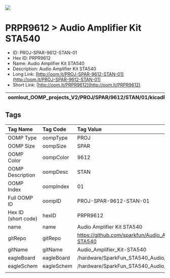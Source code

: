 


  
![][im]
# PRPR9612 > Audio Amplifier Kit STA540

- ID: PROJ-SPAR-9612-STAN-01
- Hex ID: PRPR9612
- Name: Audio Amplifier Kit STA540
- Description: Audio Amplifier Kit STA540
- Long Link: [http://oom.lt/PROJ-SPAR-9612-STAN-01](http://oom.lt/PROJ-SPAR-9612-STAN-01)
- Short Link: [http://oom.lt/PRPR9612](http://oom.lt/PRPR9612)
  

|oomlout_OOMP_projects_V2/PROJ/SPAR/9612/STAN/01/kicadPcb3dFront.png|oomlout_OOMP_projects_V2/PROJ/SPAR/9612/STAN/01/kicadPcb3dBack.png|oomlout_OOMP_projects_V2/PROJ/SPAR/9612/STAN/01/kicadPcb3d.png||
| :---: | :---: | :---: | :---: |

## Tags
  

|Tag Name|Tag Code|Tag Value|
| :--- | :--- | :--- |
|OOMP Type|oompType|PROJ|
|OOMP Size|oompSize|SPAR|
|OOMP Color|oompColor|9612|
|OOMP Description|oompDesc|STAN|
|OOMP Index|oompIndex|01|
|Full OOMP ID|oompID|PROJ-SPAR-9612-STAN-01|
|Hex ID (short code)|hexID|PRPR9612|
|name|name|Audio Amplifier Kit STA540|
|gitRepo|gitRepo|https://github.com/sparkfun/Audio_Amplifier_Kit-STA540|
|gitName|gitName|Audio_Amplifier_Kit-STA540|
|eagleBoard|eagleBoard|/hardware/SparkFun_STA540_Audio_Amp.brd|
|eagleSchem|eagleSchem|/hardware/SparkFun_STA540_Audio_Amp.sch|
||||



[im]: PROJ/SPAR/9612/STAN/01/kicadPcb3d_450.png

